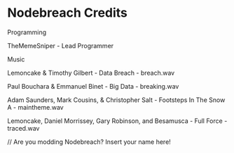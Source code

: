 # Nodebreach Credits

Programming

TheMemeSniper - Lead Programmer

Music

Lemoncake & Timothy Gilbert - Data Breach - breach.wav

Paul Bouchara & Emmanuel Binet - Big Data - breaking.wav

Adam Saunders, Mark Cousins, & Christopher Salt - Footsteps In The Snow A - maintheme.wav

Lemoncake, Daniel Morrissey, Gary Robinson, and Besamusca - Full Force - traced.wav

// Are you modding Nodebreach? Insert your name here!
